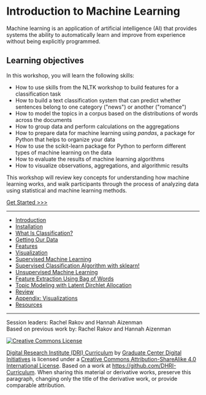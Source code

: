 # Introduction to Machine Learning

Machine learning is an application of artificial intelligence (AI) that provides systems the ability to automatically learn and improve from experience without being explicitly programmed.

## Learning objectives
In this workshop, you will learn the following skills:
- How to use skills from the NLTK workshop to build features for a classification task
- How to build a text classification system that can predict whether sentences belong to one category ("news") or another ("romance")
- How to model the topics in a corpus based on the distributions of words across the documents
- How to group data and perform calculations on the aggregations
- How to prepare data for machine learning using *pandas*, a package for Python that helps to organize your data
- How to use the scikit-learn package for Python to perform different types of machine learning on the data
- How to evaluate the results of machine learning algorithms
- How to visualize observations, aggregations, and algorithmic results


This workshop will review key concepts for understanding how machine learning works, and walk participants through the process of analyzing data using statistical and machine learning methods. 

[Get Started >>>](sections/introduction.md)

-----

* [Introduction](sections/introduction.md)  
* [Installation](sections/installation.md)  
* [What Is Classification?](sections/classification.md)  
* [Getting Our Data](sections/data.md)
* [Features](sections/features.md)
* [Visualization](sections/visualize.md)
* [Supervised Machine Learning](sections/supervised.md)  
* [Supervised Classification Algorithm with
sklearn!](sections/supervised_classification.md)  
* [Unsupervised Machine Learning](sections/unsupervised.md)
* [Feature Extraction Using Bag of Words](sections/bag_of_words.md)
* [Topic Modeling with Latent Dirchlet Allocation](sections/lda.md)
* [Review](sections/review.md)
* [Appendix: Visualizations](sections/visualizations.md)
* [Resources](sections/resources.md)  

-----

Session leaders: Rachel Rakov and Hannah Aizenman  
Based on previous work by: Rachel Rakov and Hannah Aizenman  

[![Creative Commons License](https://i.creativecommons.org/l/by-sa/4.0/88x31.png)](http://creativecommons.org/licenses/by-sa/4.0/)

[Digital Research Institute (DRI) Curriculum](http://purl.org/dc/terms/) by [Graduate Center Digital Initiatives](https://gcdi.commons.gc.cuny.edu/) is licensed under a [Creative Commons Attribution-ShareAlike 4.0 International License](http://creativecommons.org/licenses/by-sa/4.0/). Based on a work at <https://github.com/DHRI-Curriculum>. When sharing this material or derivative works, preserve this paragraph, changing only the title of the derivative work, or provide comparable attribution.
